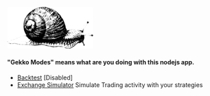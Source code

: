 <img src="https://github.com/universalbit-dev/gekko-m4/blob/master/images/snail.png" width="200" />

#### "Gekko Modes" means what are you doing with this nodejs app. 
* [Backtest](https://github.com/universalbit-dev/gekko-m4/blob/master/docs/mode/backtest/backtest.md) [Disabled]
* [Exchange Simulator](https://github.com/universalbit-dev/gekko-m4-globular-cluster/edit/master/docs/mode/trade/trade.md) Simulate Trading activity with your strategies
